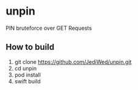 # unpin

PIN bruteforce over GET Requests

## How to build

1. git clone https://github.com/JediWed/unpin.git
2. cd unpin
3. pod install
4. swift build